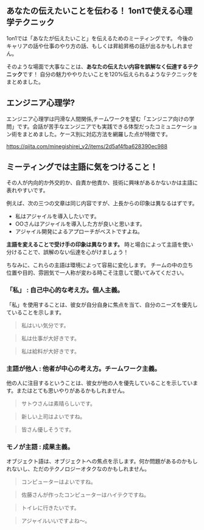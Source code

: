 <!--
title:   1on1で使える 心理学テクニック 主語編【エンジニア心理学】
tags:    1on1,エンジニア,エンジニア心理学,コミュニケーション
id:      581762625aeb38cd91a0
private: false
-->
## あなたの伝えたいことを伝わる！ 1on1で使える心理学テクニック

1on1では「あなたが伝えたいこと」を伝えるためのミーティングです。
今後のキャリアの話や仕事のやり方の話、もしくは昇給昇格の話が出るかもしれません。

そのような場面で大事なことは、**あなたの伝えたい内容を誤解なく伝達するテクニック**です！
自分の魅力ややりたいことを120%伝えられるようなテクニックをまとめました。




## エンジニア心理学?

エンジニア心理学は円滑な人間関係,チームワークを望む「エンジニア向けの学問」です。会話が苦手なエンジニアでも実践できる体型だったコミュニケーション術をまとめました。ケース別に対応方法を網羅した点が特徴です。

https://qiita.com/minegishirei_v2/items/2d5af4fba628390ec988





## ミーティングでは主語に気をつけること！

その人が内向的か外交的か、自責か他責か、技術に興味があるかないかは主語に表れやすいです。

例えば、次の三つの文章は同じ内容ですが、上長からの印象は異なるはずです。

- 私はアジャイルを導入したいです。
- OOさんはアジャイルを導入した方が良いと思います。
- アジャイル開発によるアプローチがベストですよね。

**主語を変えることで受け手の印象は異なります。**
時と場合によって主語を使い分けることで、誤解のない伝達を心がけましょう！

ちなみに、これらの主語は環境によって容易に変化します。
チームの中の立ち位置や目的、雰囲気で一人称が変わる時こそ注意して聞いてみてください。


### 「私」 : 自己中心的な考え方。個人主義。

「私」を使用することは、彼女が自分自身に焦点を当て、自分のニーズを優先していることを示します。

> 私はいい気分です。

> 私は仕事が大好きです。

> 私は給料が大好きです。



### 主語が他人 : 他者が中心の考え方。チームワーク主義。

他の人に注目するということは、彼女が他の人を優先していることを示しています。またはとても思いやりがあるかもしれません。

> サトウさんは素晴らしいです。

> 新しい上司はよいですね。

> 皆さん優しそうです。



### モノが主語 : 成果主義。


オブジェクト語は、オブジェクトへの焦点を示します。何か問題があるのか​​もしれないし、ただのテクノロジーオタクなのかもしれません。

> コンピューターはよいですね。

> 佐藤さんが作ったコンピューターはハイテクですね。

> トイレに行きたいです。

> アジャイルいいですよね〜。